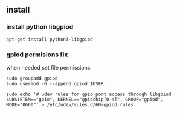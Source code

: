 ## install


### install python libgpiod

	apt-get install python3-libgpiod

### gpiod permisions fix
when needed set file permissions 

	sudo groupadd gpiod
	sudo usermod -G --append gpiod $USER

	sudo echo '# udev rules for gpio port access through libgpiod 
	SUBSYSTEM=="gpio", KERNEL=="gpiochip[0-4]", GROUP="gpiod", MODE="0660"' > /etc/udev/rules.d/60-gpiod.rules



